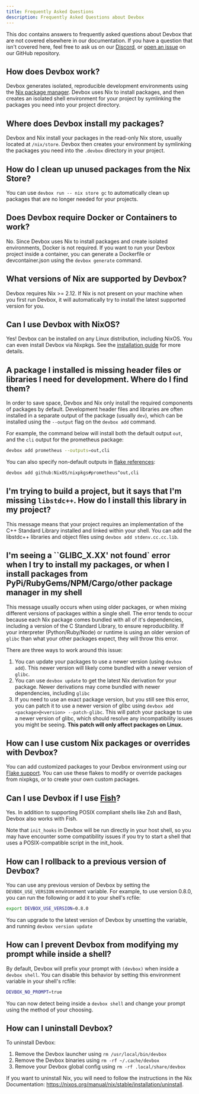```yaml
---
title: Frequently Asked Questions
description: Frequently Asked Questions about Devbox
---
```


This doc contains answers to frequently asked questions about Devbox that are not covered elsewhere in our documentation. If you have a question that isn't covered here, feel free to ask us on our [Discord](https://discord.gg/jetpack-io), or [open an issue](https://github.com/jetpack-io/devbox/issues) on our GitHub repository.

## How does Devbox work?

Devbox generates isolated, reproducible development environments using the [Nix package manager](https://nixos.org/). Devbox uses Nix to install packages, and then creates an isolated shell environment for your project by symlinking the packages you need into your project directory.

## Where does Devbox install my packages?

Devbox and Nix install your packages in the read-only Nix store, usually located at `/nix/store`. Devbox then creates your environment by symlinking the packages you need into the `.devbox` directory in your project.

## How do I clean up unused packages from the Nix Store?

You can use `devbox run -- nix store gc` to automatically clean up packages that are no longer needed for your projects.

## Does Devbox require Docker or Containers to work?

No. Since Devbox uses Nix to install packages and create isolated environments, Docker is not required. If you want to run your Devbox project inside a container, you can generate a Dockerfile or devcontainer.json using the `devbox generate` command.

## What versions of Nix are supported by Devbox?

Devbox requires Nix >= 2.12. If Nix is not present on your machine when you first run Devbox, it will automatically try to install the latest supported version for you.

## Can I use Devbox with NixOS?

Yes! Devbox can be installed on any Linux distribution, including NixOS. You can even install Devbox via Nixpkgs. See the [installation guide](./installing_devbox.mdx) for more details.

## A package I installed is missing header files or libraries I need for development. Where do I find them?

In order to save space, Devbox and Nix only install the required components of packages by default. Development header files and libraries are often installed in a separate output of the package (usually `dev`), which can be installed using the `--output` flag on the `devbox add` command. 

For example, the command below will install both the default output `out`, and the `cli` output for the prometheus package: 

```bash
devbox add prometheus --outputs=out,cli
```

You can also specify non-default outputs in [flake references](./guides/using_flakes.md): 

```bash
devbox add github:NixOS/nixpkgs#prometheus^out,cli
```

## I'm trying to build a project, but it says that I'm missing `libstdc++`. How do I install this library in my project?

This message means that your project requires an implementation of the C++ Standard Library installed and linked within your shell. You can add the libstdc++ libraries and object files using `devbox add stdenv.cc.cc.lib`. 

## I'm seeing a ``GLIBC_X.XX' not found` error when I try to install my packages, or when I install packages from PyPi/RubyGems/NPM/Cargo/other package manager in my shell

This message usually occurs when using older packages, or when mixing different versions of packages within a single shell. The error tends to occur because each Nix package comes bundled with all of it's dependencies, including a version of the C Standard Library, to ensure reproducibility. If your interpreter (Python/Ruby/Node) or runtime is using an older version of `glibc` than what your other packages expect, they will throw this error. 

There are three ways to work around this issue: 
1. You can update your packages to use a newer version (using `devbox add`). This newer version will likely come bundled with a newer version of `glibc`. 
2. You can use `devbox update` to get the latest Nix derivation for your package. Newer derivations may come bundled with newer dependencies, including `glibc`
3. If you need to use an exact package version, but you still see this error, you can patch it to use a newer version of glibc using `devbox add <package>@<version> --patch-glibc`. This will patch your package to use a newer version of glibc, which should resolve any incompatibility issues you might be seeing. **This patch will only affect packages on Linux.**

## How can I use custom Nix packages or overrides with Devbox?

You can add customized packages to your Devbox environment using our [Flake support](./guides/using_flakes.md). You can use these flakes to modify or override packages from nixpkgs, or to create your own custom packages.

## Can I use Devbox if I use [Fish](https://fishshell.com/)?

Yes. In addition to supporting POSIX compliant shells like Zsh and Bash, Devbox also works with Fish. 

Note that `init_hooks` in Devbox will be run directly in your host shell, so you may have encounter some compatibility issues if you try to start a shell that uses a POSIX-compatible script in the init_hook.  

## How can I rollback to a previous version of Devbox?

You can use any previous version of Devbox by setting the `DEVBOX_USE_VERSION` environment variable. For example, to use version 0.8.0, you can run the following or add it to your shell's rcfile: 

```bash
export DEVBOX_USE_VERSION=0.8.0
```

You can upgrade to the latest version of Devbox by unsetting the variable, and running `devbox version update`

## How can I prevent Devbox from modifying my prompt while inside a shell?

By default, Devbox will prefix your prompt with `(devbox)` when inside a `devbox shell`. You can disable this behavior by setting this environment variable in your shell's rcfile:

```bash
DEVBOX_NO_PROMPT=true
```

You can now detect being inside a `devbox shell` and change your prompt using the method of your choosing.

## How can I uninstall Devbox?

To uninstall Devbox:

1. Remove the Devbox launcher using `rm /usr/local/bin/devbox`
2. Remove the Devbox binaries using `rm -rf ~/.cache/devbox`
3. Remove your Devbox global config using `rm -rf .local/share/devbox`

If you want to uninstall Nix, you will need to follow the instructions in the Nix Documentation: https://nixos.org/manual/nix/stable/installation/uninstall.
